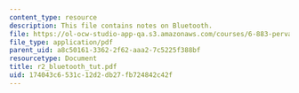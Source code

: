 ```yaml
---
content_type: resource
description: This file contains notes on Bluetooth.
file: https://ol-ocw-studio-app-qa.s3.amazonaws.com/courses/6-883-pervasive-human-centric-computing-sma-5508-spring-2006/174043c6531c12d2db27fb724842c42f_r2_bluetooth_tut.pdf
file_type: application/pdf
parent_uid: a8c50161-3362-2f62-aaa2-7c5225f388bf
resourcetype: Document
title: r2_bluetooth_tut.pdf
uid: 174043c6-531c-12d2-db27-fb724842c42f
---
```

